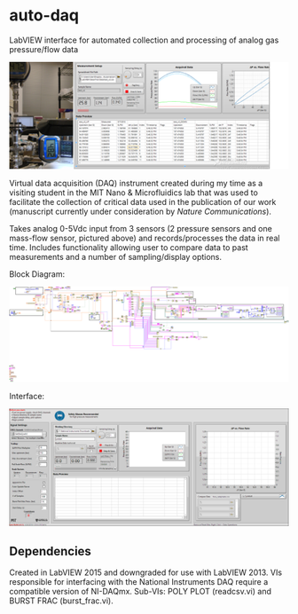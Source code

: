 # auto-daq
LabVIEW interface for automated collection and processing of analog gas pressure/flow data

<p align="center"><img src="GASDAQ.png"/></p>

Virtual data acquisition (DAQ) instrument created during my time as a visiting student in the MIT Nano & Microfluidics lab that was used to facilitate the collection of critical data used in the publication of our work (manuscript currently under consideration by _Nature Communications_).

Takes analog 0-5Vdc input from 3 sensors (2 pressure sensors and one mass-flow sensor, pictured above) and records/processes the data in real time.
Includes functionality allowing user to compare data to past measurements and a number of sampling/display options.

Block Diagram:

![VI Block Diagram](GASDAQd.png)

Interface:

![Front Panel](GASDAQp.png)

## Dependencies
Created in LabVIEW 2015 and downgraded for use with LabVIEW 2013. VIs responsible for interfacing with the National Instruments DAQ require a compatible version of NI-DAQmx. Sub-VIs: POLY PLOT (readcsv.vi) and BURST FRAC (burst_frac.vi).
